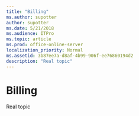 ```yaml
---
title: "Billing"
ms.author: supotter
author: supotter
ms.date: 5/21/2018
ms.audience: ITPro
ms.topic: article
ms.prod: office-online-server
localization_priority: Normal
ms.assetid: 3b87ee7a-d8af-4b99-906f-ee76860194d2
description: "Real topic"
---
```


# Billing

Real topic
  

